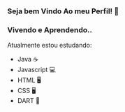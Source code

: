 ### Seja bem Vindo Ao meu Perfil! 👋
### Vivendo e Aprendendo..
 
 Atualmente estou estudando:
- Java :coffee:	
- Javascript :computer:
- HTML  :desktop_computer:	
- CSS  :desktop_computer:	
- DART :iphone:

